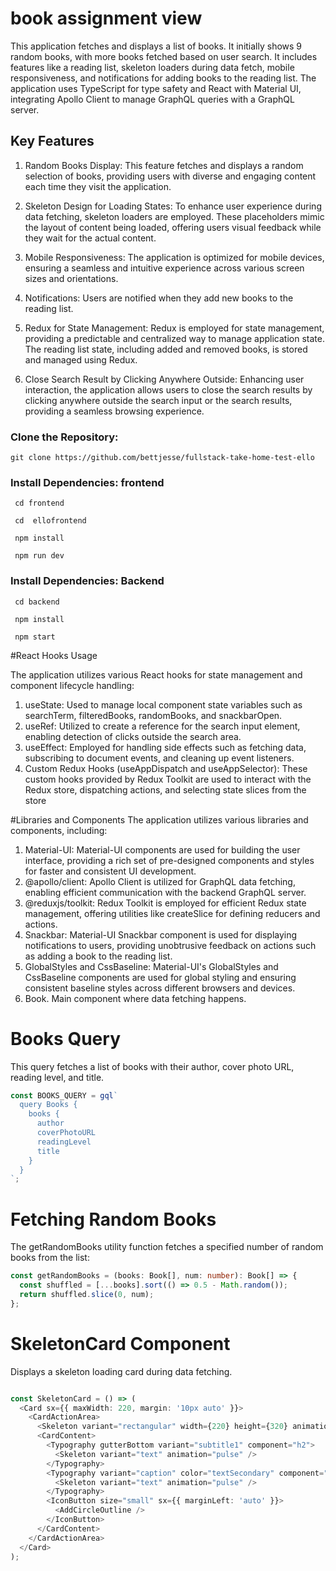 # book assignment view

This application fetches and displays a list of books. It initially shows 9 random books, with more books fetched based on user search. It includes features like a reading list, skeleton loaders during data fetch, mobile responsiveness, and notifications for adding books to the reading list. The application uses TypeScript for type safety and React with Material UI, integrating Apollo Client to manage GraphQL queries with a GraphQL server.





## Key Features

1. Random Books Display: This feature fetches and displays a random selection of books, providing users with diverse and engaging content each time they visit the application.

2. Skeleton Design for Loading States: To enhance user experience during data fetching, skeleton loaders are employed. These placeholders mimic the layout of content being loaded, offering users visual feedback while they wait for the actual content.

3. Mobile Responsiveness: The application is optimized for mobile devices, ensuring a seamless and intuitive experience across various screen sizes and orientations.

4. Notifications: Users are notified when  they add new books to the reading list.


5. Redux for State Management: Redux is employed for state management, providing a predictable and centralized way to manage application state. The reading list state, including added and removed books, is stored and managed using Redux.

6. Close Search Result by Clicking Anywhere Outside: Enhancing user interaction, the application allows users to close the search results by clicking anywhere outside the search input or the search results, providing a seamless browsing experience.




### Clone the Repository:
```shell
git clone https://github.com/bettjesse/fullstack-take-home-test-ello
 ```

### Install Dependencies: frontend
```shell
 cd frontend
```
```shell
 cd  ellofrontend
```
```shell
 npm install
```
```shell
 npm run dev 
```

### Install Dependencies: Backend
```shell
 cd backend
```

```shell
 npm install
```
```shell
 npm start
```

#React Hooks Usage

The application utilizes various React hooks for state management and component lifecycle handling:

1. useState: Used to manage local component state variables such as searchTerm, filteredBooks, randomBooks, and snackbarOpen.
2. useRef: Utilized to create a reference for the search input element, enabling detection of clicks outside the search area.
3. useEffect: Employed for handling side effects such as fetching data, subscribing to document events, and cleaning up event listeners.
4. Custom Redux Hooks (useAppDispatch and useAppSelector): These custom hooks provided by Redux Toolkit are used to interact with the Redux store, dispatching actions, and selecting state slices from the store

 #Libraries and Components
The application utilizes various libraries and components, including:

1. Material-UI: Material-UI components are used for building the user interface, providing a rich set of pre-designed components and styles for faster and consistent UI development.
2. @apollo/client: Apollo Client is utilized for GraphQL data fetching, enabling efficient communication with the backend GraphQL server.
3. @reduxjs/toolkit: Redux Toolkit is employed for efficient Redux state management, offering utilities like createSlice for defining reducers and actions.
4. Snackbar: Material-UI Snackbar component is used for displaying notifications to users, providing unobtrusive feedback on actions such as adding a book to the reading list.
6. GlobalStyles and CssBaseline: Material-UI's GlobalStyles and CssBaseline components are used for global styling and ensuring consistent baseline styles across different browsers  and devices.
7. Book. Main component where data fetching happens.
  

# Books Query
This query fetches a list of books with their author, cover photo URL, reading level, and title.

```typescript
const BOOKS_QUERY = gql`
  query Books {
    books {
      author
      coverPhotoURL
      readingLevel
      title
    }
  }
`;

```

# Fetching Random Books
The getRandomBooks utility function fetches a specified number of random books from the list:

```typescript
const getRandomBooks = (books: Book[], num: number): Book[] => {
  const shuffled = [...books].sort(() => 0.5 - Math.random());
  return shuffled.slice(0, num);
};

```

# SkeletonCard Component
Displays a skeleton loading card during data fetching.

```typescript

const SkeletonCard = () => (
  <Card sx={{ maxWidth: 220, margin: '10px auto' }}>
    <CardActionArea>
      <Skeleton variant="rectangular" width={220} height={320} animation="pulse" />
      <CardContent>
        <Typography gutterBottom variant="subtitle1" component="h2">
          <Skeleton variant="text" animation="pulse" />
        </Typography>
        <Typography variant="caption" color="textSecondary" component="p">
          <Skeleton variant="text" animation="pulse" />
        </Typography>
        <IconButton size="small" sx={{ marginLeft: 'auto' }}>
          <AddCircleOutline />
        </IconButton>
      </CardContent>
    </CardActionArea>
  </Card>
);

```





